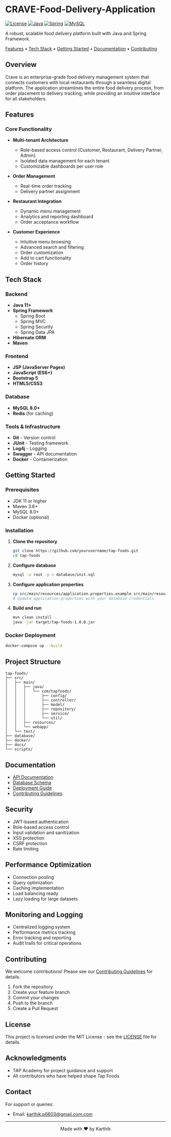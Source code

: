 # CRAVE-Food-Delivery-Application

[![License](https://img.shields.io/badge/License-MIT-blue.svg)](LICENSE)
[![Java](https://img.shields.io/badge/Java-11%2B-orange)](https://www.oracle.com/java/)
[![Spring](https://img.shields.io/badge/Spring-5.0%2B-green)](https://spring.io/)
[![MySQL](https://img.shields.io/badge/MySQL-8.0%2B-blue)](https://www.mysql.com/)

A robust, scalable food delivery platform built with Java and Spring Framework.

[Features](#features) •
[Tech Stack](#tech-stack) •
[Getting Started](#getting-started) •
[Documentation](#documentation) •
[Contributing](#contributing)

</div>

## Overview

Crave is an enterprise-grade food delivery management system that connects customers with local restaurants through a seamless digital platform. The application streamlines the entire food delivery process, from order placement to delivery tracking, while providing an intuitive interface for all stakeholders.

## Features

### Core Functionality

- **Multi-tenant Architecture**
  - Role-based access control (Customer, Restaurant, Delivery Partner, Admin)
  - Isolated data management for each tenant
  - Customizable dashboards per user role

- **Order Management**
  - Real-time order tracking
  - Delivery partner assignment

- **Restaurant Integration**
  - Dynamic menu management
  - Analytics and reporting dashboard
  - Order acceptance workflow

- **Customer Experience**
  - Intuitive menu browsing
  - Advanced search and filtering
  - Order customization
  - Add to cart functionality
  - Order history 
  

## Tech Stack

### Backend
- **Java 11+**
- **Spring Framework**
  - Spring Boot
  - Spring MVC
  - Spring Security
  - Spring Data JPA
- **Hibernate ORM**
- **Maven**

### Frontend
- **JSP (JavaServer Pages)**
- **JavaScript (ES6+)**
- **Bootstrap 5**
- **HTML5/CSS3**

### Database
- **MySQL 8.0+**
- **Redis** (for caching)

### Tools & Infrastructure
- **Git** - Version control
- **JUnit** - Testing framework
- **Log4j** - Logging
- **Swagger** - API documentation
- **Docker** - Containerization

## Getting Started

### Prerequisites

- JDK 11 or higher
- Maven 3.6+
- MySQL 8.0+
- Docker (optional)

### Installation

1. **Clone the repository**
   ```bash
   git clone https://github.com/yourusername/tap-foods.git
   cd tap-foods
   ```

2. **Configure database**
   ```bash
   mysql -u root -p < database/init.sql
   ```

3. **Configure application properties**
   ```bash
   cp src/main/resources/application.properties.example src/main/resources/application.properties
   # Update application.properties with your database credentials
   ```

4. **Build and run**
   ```bash
   mvn clean install
   java -jar target/tap-foods-1.0.0.jar
   ```

### Docker Deployment

```bash
docker-compose up --build
```

## Project Structure

```
tap-foods/
├── src/
│   ├── main/
│   │   ├── java/
│   │   │   └── com/tapfoods/
│   │   │       ├── config/
│   │   │       ├── controller/
│   │   │       ├── model/
│   │   │       ├── repository/
│   │   │       ├── service/
│   │   │       └── util/
│   │   ├── resources/
│   │   └── webapp/
│   └── test/
├── database/
├── docker/
├── docs/
└── scripts/
```

## Documentation

- [API Documentation](docs/api.md)
- [Database Schema](docs/schema.md)
- [Deployment Guide](docs/deployment.md)
- [Contributing Guidelines](CONTRIBUTING.md)

## Security

- JWT-based authentication
- Role-based access control
- Input validation and sanitization
- XSS protection
- CSRF protection
- Rate limiting

## Performance Optimization

- Connection pooling
- Query optimization
- Caching implementation
- Load balancing ready
- Lazy loading for large datasets

## Monitoring and Logging

- Centralized logging system
- Performance metrics tracking
- Error tracking and reporting
- Audit trails for critical operations

## Contributing

We welcome contributions! Please see our [Contributing Guidelines](CONTRIBUTING.md) for details.

1. Fork the repository
2. Create your feature branch
3. Commit your changes
4. Push to the branch
5. Create a Pull Request

## License

This project is licensed under the MIT License - see the [LICENSE](LICENSE) file for details.

## Acknowledgments

- TAP Academy for project guidance and support
- All contributors who have helped shape Tap Foods

## Contact

For support or queries:
- Email: karthik.p6603@gmail.com.com

---

<div align="center">
Made with ❤️ by Karthik
</div>
